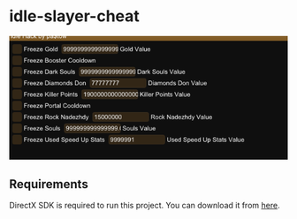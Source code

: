 # idle-slayer-cheat

![Menu](idle.png)

## Requirements

DirectX SDK is required to run this project. You can download it from [here](https://www.microsoft.com/ru-ru/download/details.aspx?id=6812&msockid=025c6bad994f67650ed37e35985d66e3).
